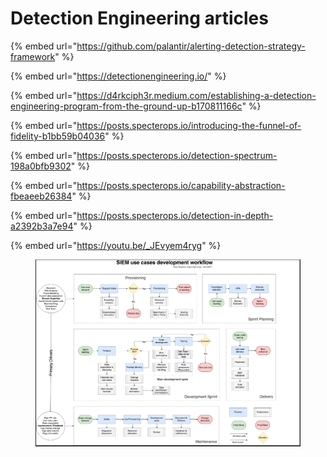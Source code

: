 # Detection Engineering articles

{% embed url="https://github.com/palantir/alerting-detection-strategy-framework" %}

{% embed url="https://detectionengineering.io/" %}

{% embed url="https://d4rkciph3r.medium.com/establishing-a-detection-engineering-program-from-the-ground-up-b170811166c" %}

{% embed url="https://posts.specterops.io/introducing-the-funnel-of-fidelity-b1bb59b04036" %}

{% embed url="https://posts.specterops.io/detection-spectrum-198a0bfb9302" %}

{% embed url="https://posts.specterops.io/capability-abstraction-fbeaeeb26384" %}

{% embed url="https://posts.specterops.io/detection-in-depth-a2392b3a7e94" %}

{% embed url="https://youtu.be/_JEvyem4ryg" %}

<figure><img src="../../.gitbook/assets/image (10).png" alt=""><figcaption></figcaption></figure>

